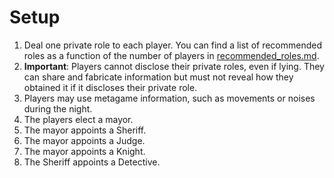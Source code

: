 Setup
=====

1. Deal one private role to each player. You can find a list of recommended roles as a function of the number of players in [recommended_roles.md](recommended_roles.md).
2. **Important**: Players cannot disclose their private roles, even if lying. They can share and fabricate information but must not reveal how they obtained it if it discloses their private role.
3. Players may use metagame information, such as movements or noises during the night.
4. The players elect a mayor.
5. The mayor appoints a Sheriff.
6. The mayor appoints a Judge.
7. The mayor appoints a Knight.
8. The Sheriff appoints a Detective.
